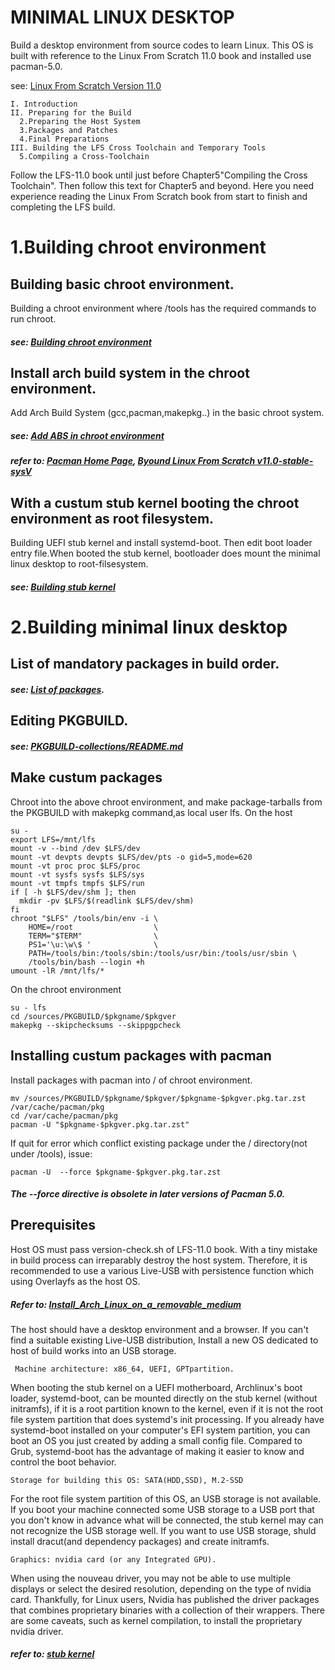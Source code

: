 # MINIMAL LINUX DESKTOP
Build a desktop environment from source codes to learn Linux. 
This OS is built with reference to the Linux From Scratch 11.0 book and installed use pacman-5.0. 

see: [Linux From Scratch Version 11.0](https://www.linuxfromscratch.org/lfs/view/stable/)

	I. Introduction
	II. Preparing for the Build
	  2.Preparing the Host System
	  3.Packages and Patches
	  4.Final Preparations
	III. Building the LFS Cross Toolchain and Temporary Tools
	  5.Compiling a Cross-Toolchain

Follow the LFS-11.0 book until just before Chapter5"Compiling the Cross Toolchain". 
Then follow this text for Chapter5 and beyond.
Here you need experience reading the Linux From Scratch book from start to finish and completing the LFS build. 

# 1.Building chroot environment

## Building basic chroot environment.
Building a chroot environment where /tools has the required commands to run chroot.
##### see: [Building chroot environment](Building%20chroot%20environment.md)

## Install arch build system in the chroot environment.
Add Arch Build System (gcc,pacman,makepkg..) in the basic chroot system. 
##### see: [Add ABS in chroot environment](Add%20ABS%20in%20chroot%20environment.md)

##### refer to: [Pacman Home Page](https://archlinux.org/pacman/), [Byound Linux From Scratch v11.0-stable-sysV](https://www.linuxfromscratch.org/blfs/downloads/stable/BLFS-BOOK-11.0-nochunks.html)

## With a custum stub kernel booting the chroot environment as root filesystem.
Building UEFI stub kernel and install systemd-boot. Then edit boot loader entry file.When booted the stub kernel,
bootloader does mount the minimal linux desktop to root-filsesystem.
##### see: [Building stub kernel](Building%20stub%20kernel.md) 

# 2.Building minimal linux desktop

## List of mandatory packages in build order.
##### see: [List of packages](List%20of%20mandatory%20packages).

## Editing PKGBUILD.
##### see: [PKGBUILD-collections/README.md](PKGBUILD-collections/README.md)

## Make custum packages
Chroot into the above chroot environment, and make package-tarballs from the PKGBUILD with makepkg command,as local user lfs.
On the host
```
su -
export LFS=/mnt/lfs
mount -v --bind /dev $LFS/dev
mount -vt devpts devpts $LFS/dev/pts -o gid=5,mode=620
mount -vt proc proc $LFS/proc
mount -vt sysfs sysfs $LFS/sys
mount -vt tmpfs tmpfs $LFS/run
if [ -h $LFS/dev/shm ]; then
  mkdir -pv $LFS/$(readlink $LFS/dev/shm)
fi
chroot "$LFS" /tools/bin/env -i \
    HOME=/root                  \
    TERM="$TERM"                \
    PS1='\u:\w\$ '              \
    PATH=/tools/bin:/tools/sbin:/tools/usr/bin:/tools/usr/sbin \
    /tools/bin/bash --login +h
umount -lR /mnt/lfs/*
```
On the chroot environment
```
su - lfs
cd /sources/PKGBUILD/$pkgname/$pkgver
makepkg --skipchecksums --skippgpcheck
```
## Installing custum packages with pacman
Install packages with pacman into / of chroot environment.
```
mv /sources/PKGBUILD/$pkgname/$pkgver/$pkgname-$pkgver.pkg.tar.zst /var/cache/pacman/pkg
cd /var/cache/pacman/pkg
pacman -U "$pkgname-$pkgver.pkg.tar.zst"
```
If quit for error which conflict existing package under the / directory(not under /tools),  issue:
```
pacman -U  --force $pkgname-$pkgver.pkg.tar.zst
```
##### The --force directive is obsolete in later versions of Pacman 5.0. 
		
## Prerequisites
Host OS must pass version-check.sh of LFS-11.0 book. With a tiny mistake in build process can irreparably destroy the host system. Therefore, it is recommended to use a various Live-USB with persistence function which using Overlayfs as the host OS.
##### Refer to: [Install_Arch_Linux_on_a_removable_medium](https://wiki.archlinux.org/title/Install_Arch_Linux_on_a_removable_medium)

The host should have a desktop environment and a browser. If you can't find a suitable existing Live-USB distribution, Install a new OS dedicated to host of build works into an USB storage.

     Machine architecture: x86_64, UEFI, GPTpartition.

When booting the stub kernel on a UEFI motherboard, Archlinux's boot loader, systemd-boot, can be mounted directly on the stub kernel (without initramfs), if it is a root partition known to the kernel, even if it is not the root file system partition that does systemd's init processing. If you already have systemd-boot installed on your computer's EFI system partition, you can boot an OS you just created by adding a small config file. Compared to Grub, systemd-boot has the advantage of making it easier to know and control the boot behavior. 
    
    Storage for building this OS: SATA(HDD,SSD), M.2-SSD

For the root file system partition of this OS, an USB storage is not available. If you boot your machine connected some USB storage to a USB port that you don't know in advance what will be connected, the stub kernel may can not recognize the USB storage well. If you want to use USB storage, shuld install dracut(and dependency packages) and create initramfs.

    Graphics: nvidia card (or any Integrated GPU).

When using the nouveau driver, you may not be able to use multiple displays or select the desired resolution, depending on the type of nvidia card. Thankfully, for Linux users, Nvidia has published the driver packages that combines proprietary binaries with a collection of their wrappers. There are some caveats, such as kernel compilation, to install the proprietary nvidia driver. 
##### refer to: [stub kernel](https://github.com/holozeros/minimal-linux-desktop/blob/master/Building%20stub%20kernel.md)
